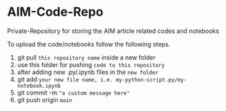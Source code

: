 # AIM-Code-Repo
Private-Repository for storing the AIM article related codes and notebooks

To upload the code/notebooks follow the following steps.

1. git pull `this repository name` inside a new folder
2. use this folder for pushing `code to this repository`
3. after adding new .py/.ipynb files in the `new folder`
4. git add `your new file name, i.e. my-python-script.py/my-notebook.ipynb`
5. git commit -m ` "a custom message here" `
6. git push origin `main`
